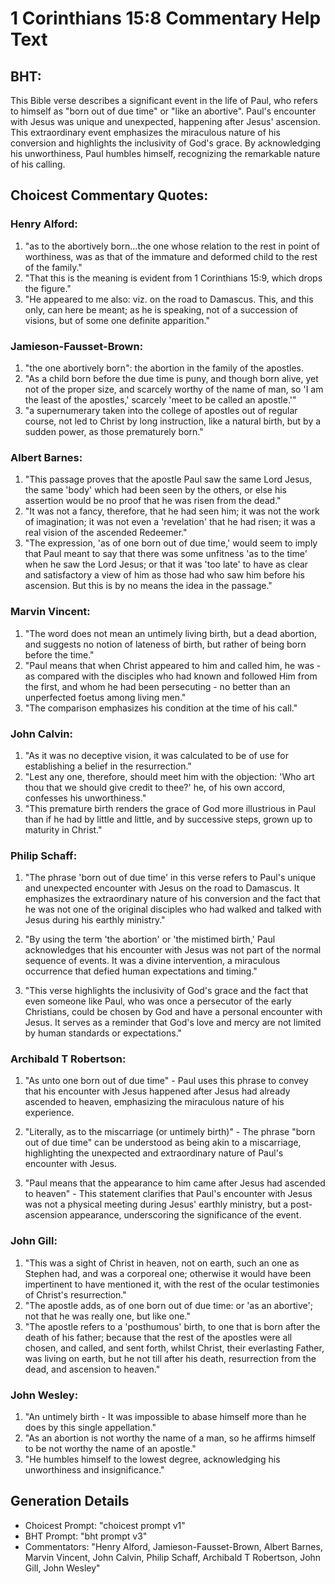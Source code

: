 # 1 Corinthians 15:8 Commentary Help Text

## BHT:
This Bible verse describes a significant event in the life of Paul, who refers to himself as "born out of due time" or "like an abortive". Paul's encounter with Jesus was unique and unexpected, happening after Jesus' ascension. This extraordinary event emphasizes the miraculous nature of his conversion and highlights the inclusivity of God's grace. By acknowledging his unworthiness, Paul humbles himself, recognizing the remarkable nature of his calling.

## Choicest Commentary Quotes:
### Henry Alford:
1. "as to the abortively born...the one whose relation to the rest in point of worthiness, was as that of the immature and deformed child to the rest of the family." 
2. "That this is the meaning is evident from 1 Corinthians 15:9, which drops the figure." 
3. "He appeared to me also: viz. on the road to Damascus. This, and this only, can here be meant; as he is speaking, not of a succession of visions, but of some one definite apparition."

### Jamieson-Fausset-Brown:
1. "the one abortively born": the abortion in the family of the apostles.
2. "As a child born before the due time is puny, and though born alive, yet not of the proper size, and scarcely worthy of the name of man, so 'I am the least of the apostles,' scarcely 'meet to be called an apostle.'"
3. "a supernumerary taken into the college of apostles out of regular course, not led to Christ by long instruction, like a natural birth, but by a sudden power, as those prematurely born."

### Albert Barnes:
1. "This passage proves that the apostle Paul saw the same Lord Jesus, the same 'body' which had been seen by the others, or else his assertion would be no proof that he was risen from the dead."
2. "It was not a fancy, therefore, that he had seen him; it was not the work of imagination; it was not even a 'revelation' that he had risen; it was a real vision of the ascended Redeemer."
3. "The expression, 'as of one born out of due time,' would seem to imply that Paul meant to say that there was some unfitness 'as to the time' when he saw the Lord Jesus; or that it was 'too late' to have as clear and satisfactory a view of him as those had who saw him before his ascension. But this is by no means the idea in the passage."

### Marvin Vincent:
1. "The word does not mean an untimely living birth, but a dead abortion, and suggests no notion of lateness of birth, but rather of being born before the time."
2. "Paul means that when Christ appeared to him and called him, he was - as compared with the disciples who had known and followed Him from the first, and whom he had been persecuting - no better than an unperfected foetus among living men."
3. "The comparison emphasizes his condition at the time of his call."

### John Calvin:
1. "As it was no deceptive vision, it was calculated to be of use for establishing a belief in the resurrection." 
2. "Lest any one, therefore, should meet him with the objection: 'Who art thou that we should give credit to thee?' he, of his own accord, confesses his unworthiness."
3. "This premature birth renders the grace of God more illustrious in Paul than if he had by little and little, and by successive steps, grown up to maturity in Christ."

### Philip Schaff:
1. "The phrase 'born out of due time' in this verse refers to Paul's unique and unexpected encounter with Jesus on the road to Damascus. It emphasizes the extraordinary nature of his conversion and the fact that he was not one of the original disciples who had walked and talked with Jesus during his earthly ministry."

2. "By using the term 'the abortion' or 'the mistimed birth,' Paul acknowledges that his encounter with Jesus was not part of the normal sequence of events. It was a divine intervention, a miraculous occurrence that defied human expectations and timing."

3. "This verse highlights the inclusivity of God's grace and the fact that even someone like Paul, who was once a persecutor of the early Christians, could be chosen by God and have a personal encounter with Jesus. It serves as a reminder that God's love and mercy are not limited by human standards or expectations."

### Archibald T Robertson:
1. "As unto one born out of due time" - Paul uses this phrase to convey that his encounter with Jesus happened after Jesus had already ascended to heaven, emphasizing the miraculous nature of his experience.

2. "Literally, as to the miscarriage (or untimely birth)" - The phrase "born out of due time" can be understood as being akin to a miscarriage, highlighting the unexpected and extraordinary nature of Paul's encounter with Jesus.

3. "Paul means that the appearance to him came after Jesus had ascended to heaven" - This statement clarifies that Paul's encounter with Jesus was not a physical meeting during Jesus' earthly ministry, but a post-ascension appearance, underscoring the significance of the event.

### John Gill:
1. "This was a sight of Christ in heaven, not on earth, such an one as Stephen had, and was a corporeal one; otherwise it would have been impertinent to have mentioned it, with the rest of the ocular testimonies of Christ's resurrection."
2. "The apostle adds, as of one born out of due time: or 'as an abortive'; not that he was really one, but like one."
3. "The apostle refers to a 'posthumous' birth, to one that is born after the death of his father; because that the rest of the apostles were all chosen, and called, and sent forth, whilst Christ, their everlasting Father, was living on earth, but he not till after his death, resurrection from the dead, and ascension to heaven."

### John Wesley:
1. "An untimely birth - It was impossible to abase himself more than he does by this single appellation."
2. "As an abortion is not worthy the name of a man, so he affirms himself to be not worthy the name of an apostle."
3. "He humbles himself to the lowest degree, acknowledging his unworthiness and insignificance."


## Generation Details
- Choicest Prompt: "choicest prompt v1"
- BHT Prompt: "bht prompt v3"
- Commentators: "Henry Alford, Jamieson-Fausset-Brown, Albert Barnes, Marvin Vincent, John Calvin, Philip Schaff, Archibald T Robertson, John Gill, John Wesley"
